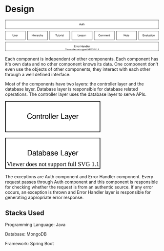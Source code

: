 
# Design
![](docs/be_design.svg)

Each component is independent of other components. Each component has it's own data and no other component knows its data. 
One component don't even use the objects of other components, they interact with each other through a well defined interface.

Most of the components have two layers: the controller layer and the database layer. Database layer is responsible for database related operations. 
The controller layer uses the database layer to serve APIs. 

![](docs/be_module_design.svg)

The exceptions are Auth component and Error Handler component. Every request passes through Auth component and this component is responsible for
checking whether the request is from an authentic source. If any error occurs, an exception is thrown and Error Handler layer is responsible for 
generating appropriate error response. 

## Stacks Used
Programming Language: Java

Database: MongoDB

Framework: Spring Boot
